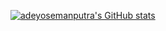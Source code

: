 [![adeyosemanputra's GitHub stats](https://github-readme-stats.vercel.app/api?username=adeyosemanputra&show_icons=true&theme=radical)](https://github.com/anuraghazra/github-readme-stats)

